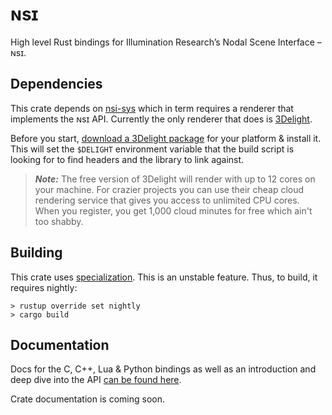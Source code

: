 # ɴsɪ

High level Rust bindings for Illumination Research’s Nodal Scene Interface – ɴsɪ.

## Dependencies

This crate depends on [nsi-sys](https://github.com/virtualritz/nsi-sys) which in term requires a renderer that implements the ɴsɪ API. Currently the only renderer that does is [3Delight](https://www.3delight.com/).

Before you start, [download a 3Delight package](https://www.3delight.com/download) for your platform & install it.
This will set the `$DELIGHT` environment variable that the build script is looking for to find headers and the library to link against.

> **_Note:_** The free version of 3Delight will render with up to 12 cores on your machine. For crazier projects you can use their cheap cloud rendering service that gives you access to unlimited CPU cores. When you register, you get 1,000 cloud minutes for free which ain't too shabby.

## Building

This crate uses [specialization](https://github.com/rust-lang/rust/issues/31844). This is an unstable feature. Thus, to build, it requires nightly:

```
> rustup override set nightly
> cargo build
```

## Documentation

Docs for the C, C++, Lua & Python bindings as well as an introduction and deep dive into the API [can be found here](https://nsi.readthedocs.io).

Crate documentation is coming soon.
